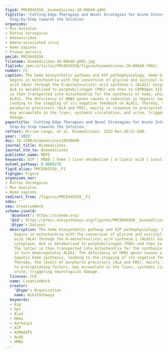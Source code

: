 ```yaml
---
figid: PMC8945550__biomedicines-10-00648-g001
figtitle: 'Cutting-Edge Therapies and Novel Strategies for Acute Intermittent Porphyria:
  Step-by-Step towards the Solution'
organisms:
- Mus musculus
- Rattus norvegicus
- Adenoviridae
- Adeno-associated virus
- Homo sapiens
- Prunus persica
pmcid: PMC8945550
filename: biomedicines-10-00648-g001.jpg
figlink: /pmc/articles/PMC8945550/figure/biomedicines-10-00648-f001/
number: F1
caption: The heme biosynthetic pathway and AIP pathophysiology. Heme biosynthesis
  begins in mitochondria with the conversion of glycine and succinyl-CoA to δ-aminolevulinic
  acid (ALA) through the δ-aminolevulinic acid synthase-1 (ALAS1) enzyme. In the cytoplasm,
  ALA is metabolized to porphobilinogen (PBG) and then to COPROgen III. The latter
  is then transported into mitochondria for the synthesis of heme, which in turn downregulates
  ALAS1. The deficiency of HMBS genes causes a reduction in hepatic heme synthesis,
  leading to the stopping of its negative feedback on ALAS1. Thereby, the levels of
  porphyrin precursors (ALA and PBG), mainly in response to precipitating factors,
  may accumulate in the liver, systemic circulation, and urine, triggering neurological
  damage.
papertitle: 'Cutting-Edge Therapies and Novel Strategies for Acute Intermittent Porphyria:
  Step-by-Step towards the Solution.'
reftext: Miriam Longo, et al. Biomedicines. 2022 Mar;10(3):648.
year: '2022'
doi: 10.3390/biomedicines10030648
journal_title: Biomedicines
journal_nlm_ta: Biomedicines
publisher_name: MDPI
keywords: AIP | PBGD | heme | liver metabolism | α-lipoic acid | insulin
automl_pathway: 0.8809276
figid_alias: PMC8945550__F1
figtype: Figure
organisms_ner:
- Rattus norvegicus
- Mus musculus
- Homo sapiens
redirect_from: /figures/PMC8945550__F1
ndex: ''
seo: CreativeWork
schema-jsonld:
  '@context': https://schema.org/
  '@id': https://pfocr.wikipathways.org/figures/PMC8945550__biomedicines-10-00648-g001.html
  '@type': Dataset
  description: The heme biosynthetic pathway and AIP pathophysiology. Heme biosynthesis
    begins in mitochondria with the conversion of glycine and succinyl-CoA to δ-aminolevulinic
    acid (ALA) through the δ-aminolevulinic acid synthase-1 (ALAS1) enzyme. In the
    cytoplasm, ALA is metabolized to porphobilinogen (PBG) and then to COPROgen III.
    The latter is then transported into mitochondria for the synthesis of heme, which
    in turn downregulates ALAS1. The deficiency of HMBS genes causes a reduction in
    hepatic heme synthesis, leading to the stopping of its negative feedback on ALAS1.
    Thereby, the levels of porphyrin precursors (ALA and PBG), mainly in response
    to precipitating factors, may accumulate in the liver, systemic circulation, and
    urine, triggering neurological damage.
  license: CC0
  name: CreativeWork
  creator:
    '@type': Organization
    name: WikiPathways
  keywords:
  - Aip
  - Gpt
  - Alad
  - Hmbs
  - Aurkaip1
  - AIP
  - AURKAIP1
  - ALAD
  - HMBS
---
```

